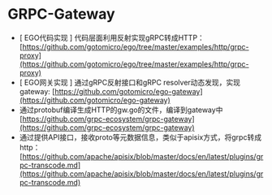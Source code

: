 # GRPC-Gateway
* [ EGO代码实现 ] 代码层面利用反射实现gRPC转成HTTP：[https://github.com/gotomicro/ego/tree/master/examples/http/grpc-proxy](https://github.com/gotomicro/ego/tree/master/examples/http/grpc-proxy)
* [ EGO网关实现 ] 通过gRPC反射接口和gRPC resolver动态发现，实现gateway: [https://github.com/gotomicro/ego-gateway](https://github.com/gotomicro/ego-gateway)
* 通过protobuf编译生成HTTP的gw.go的文件，编译到gateway中 [https://github.com/grpc-ecosystem/grpc-gateway](https://github.com/grpc-ecosystem/grpc-gateway)
* 通过提供API接口，接收proto等元数据信息，类似于apisix方式，将grpc转成http：[https://github.com/apache/apisix/blob/master/docs/en/latest/plugins/grpc-transcode.md](https://github.com/apache/apisix/blob/master/docs/en/latest/plugins/grpc-transcode.md)


